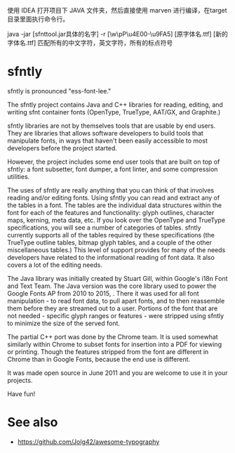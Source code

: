 使用 IDEA 打开项目下 JAVA 文件夹，然后直接使用 marven 进行编译，在target目录里面执行命令行。

 java -jar \[sfnttool.jar具体的名字\] -r \[\w\pP\u4E00-\u9FA5\] \[原字体名.ttf\] \[新的字体名.ttf\] 
 匹配所有的中文字符，英文字符，所有的标点符号

# sfntly

sfntly is pronounced "ess-font-lee."

The sfntly project contains Java and C++ libraries for reading, editing, and writing sfnt container fonts (OpenType, TrueType, AAT/GX, and Graphite.)

sfntly libraries are not by themselves tools that are usable by end users. 
They are libraries that allows software developers to build tools that manipulate fonts, in ways that haven't been easily accessible to most developers before the project started.

However, the project includes some end user tools that are built on top of sfntly: 
a font subsetter, font dumper, a font linter, and some compression utilities.

The uses of sfntly are really anything that you can think of that involves reading and/or editing fonts. 
Using sfntly you can read and extract any of the tables in a font. 
The tables are the individual data structures within the font for each of the features and functionality: 
glyph outlines, character maps, kerning, meta data, etc. 
If you look over the OpenType and TrueType specifications, you will see a number of categories of tables. 
sfntly currently supports all of the tables required by these specifications (the TrueType outline tables, bitmap glyph tables, and a couple of the other miscellaneous tables.)
This level of support provides for many of the needs developers have related to the informational reading of font data. 
It also covers a lot of the editing needs.

The Java library was initially created by Stuart Gill, within Google's i18n Font and Text Team.
The Java version was the core library used to power the Google Fonts AP from 2010 to 2015, .
There it was used for all font manipulation - to read font data, to pull apart fonts, and to then reassemble them before they are streamed out to a user. 
Portions of the font that are not needed - specific glyph ranges or features - were stripped using sfntly to minimize the size of the served font. 

The partial C++ port was done by the Chrome team.
It is used somewhat similarly within Chrome to subset fonts for insertion into a PDF for viewing or printing. 
Though the features stripped from the font are different in Chrome than in Google Fonts, because the end use is different.

It was made open source in June 2011 and you are welcome to use it in your projects.

Have fun!

# See also

* https://github.com/Jolg42/awesome-typography
